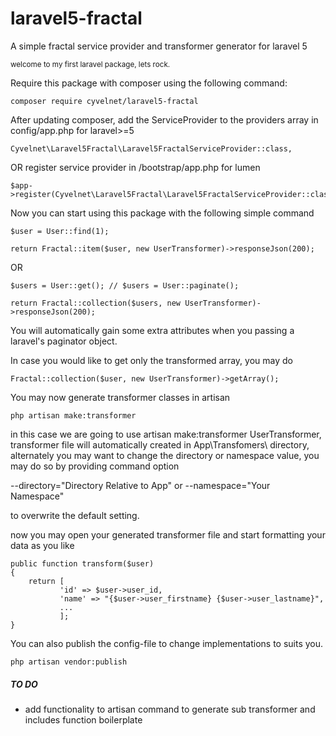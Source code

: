 # laravel5-fractal
A simple fractal service provider and transformer generator for laravel 5

<sup>welcome to my first laravel package, lets rock.<sup>

Require this package with composer using the following command:

    composer require cyvelnet/laravel5-fractal


After updating composer, add the ServiceProvider to the providers array in config/app.php for laravel>=5

    Cyvelnet\Laravel5Fractal\Laravel5FractalServiceProvider::class,

OR register service provider in /bootstrap/app.php for lumen
    
    $app->register(Cyvelnet\Laravel5Fractal\Laravel5FractalServiceProvider::class);

Now you can start using this package with the following simple command


    $user = User::find(1);

    return Fractal::item($user, new UserTransformer)->responseJson(200);

OR

    $users = User::get(); // $users = User::paginate();

    return Fractal::collection($users, new UserTransformer)->responseJson(200);

You will automatically gain some extra attributes when you passing a laravel's paginator object.

In case you would like to get only the transformed array, you may do

    Fractal::collection($user, new UserTransformer)->getArray();


You may now generate transformer classes in artisan


    php artisan make:transformer

in this case we are going to use artisan make:transformer UserTransformer, transformer file will automatically created in App\Transfomers\ directory, alternately you may want to change the directory or namespace value, you may do so by providing command option

--directory="Directory Relative to App\" or
--namespace="Your Namespace"

to overwrite the default setting.

now you may open your generated transformer file and start formatting your data as you like

    public function transform($user)
    {
        return [
               'id' => $user->user_id,
               'name' => "{$user->user_firstname} {$user->user_lastname}",
               ...
               ];
    }


You can also publish the config-file to change implementations to suits you.


    php artisan vendor:publish

##### TO DO
* add functionality to artisan command to generate sub transformer and includes function boilerplate

